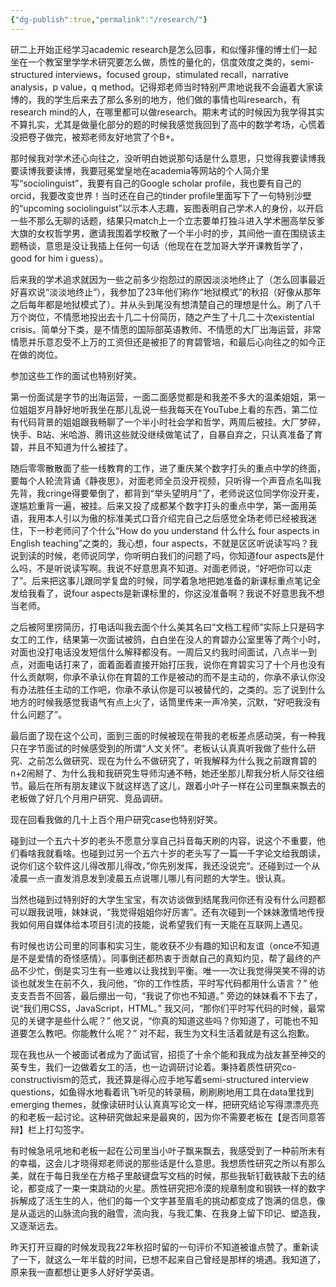 ```yaml
---
{"dg-publish":true,"permalink":"/research/"}
---
```



研二上开始正经学习academic research是怎么回事，和似懂非懂的博士们一起坐在一个教室里学学术研究要怎么做，质性的量化的，信度效度之类的，semi-structured interviews，focused group，stimulated recall，narrative analysis，p value，q method。记得郑老师当时特别严肃地说我不会逼着大家读博的，我的学生后来去了那么多别的地方，他们做的事情也叫research，有research mind的人，在哪里都可以做research。期末考试的时候因为我学得其实不算扎实，尤其是做量化部分的题的时候我感觉我回到了高中的数学考场，心慌着没把卷子做完，被郑老师友好地赏了个B+。

那时候我对学术还心向往之，没听明白她说那句话是什么意思，只觉得我要读博我要读博我要读博，我要冠冕堂皇地在academia等网站的个人简介里写“sociolinguist”，我要有自己的Google scholar profile，我也要有自己的orcid，我要改变世界！当时还在自己的tinder profile里面写下了一句特别沙壁的“upcoming sociolinguist”以示本人志趣，妄图表明自己学术人的身份，以开启一些不那么无聊的话题，结果只match上一个立志要单打独斗进入学术圈高举反爹大旗的女权哲学男，邀请我围着学校散了一个半小时的步，其间他一直在围绕该主题畅谈，意思是没让我插上任何一句话（他现在在芝加哥大学开课教哲学了，good for him i guess）。

后来我的学术追求就因为一些之前多少抱怨过的原因淡淡地终止了（怎么回事最近好喜欢说“淡淡地终止”），我参加了23年他们称作“地狱模式”的秋招（好像从那年之后每年都是地狱模式了）。并从头到尾没有想清楚自己的理想是什么。刷了八千万个岗位，不情愿地投出去十几二十份简历，随之产生了十几二十次existential crisis。简单分下类，是不情愿的国际部英语教师、不情愿的大厂出海运营，非常情愿并乐意忍受不上万的工资但还是被拒了的育碧管培，和最后心向往之的如今正在做的岗位。

参加这些工作的面试也特别好笑。

第一份面试是字节的出海运营，一面二面感觉都是和我差不多大的温柔姐姐，第一位姐姐岁月静好地听我坐在那儿乱说一些我每天在YouTube上看的东西，第二位有代码背景的姐姐跟我畅聊了一个半小时社会学和哲学，两周后被挂。大厂梦碎，快手、B站、米哈游、腾讯这些就没继续做笔试了，自暴自弃之，只认真准备了育碧，并且不知道为什么被挂了。

随后零零散散面了些一线教育的工作，进了重庆某个数字打头的重点中学的终面，要每个人轮流背诵《静夜思》，对面老师全员没开视频，只听得一个声音点名叫我先背，我cringe得要晕倒了，都背到“举头望明月”了，老师说这位同学你没开麦，遂尴尬重背一遍，被挂。后来又投了成都某个数字打头的重点中学，第一面用英语，我用本人引以为傲的标准美式口音介绍完自己之后感觉全场老师已经被我迷住，下一秒老师问了个什么“How do you understand 什么什么 four aspects in English teaching”之类的，我心想，four aspects，不就是区区听说读写吗？我说到读的时候，老师说同学，你听明白我们的问题了吗，你知道four aspects是什么吗，不是听说读写啊。我说不好意思真不知道。对面老师说，“好吧你可以走了”。后来把这事儿跟同学复盘的时候，同学着急地把她准备的新课标重点笔记全发给我看了，说four aspects是新课标里的，你这没准备啊？我说不好意思我不想当老师。

之后被阿里捞简历，打电话叫我去面个什么美其名曰“文档工程师”实际上只是码字女工的工作，结果第一次面试被鸽，白白坐在没人的育碧办公室里等了两个小时，对面也没打电话没发短信什么解释都没有。一周后又约我时间面试，八点半一到点，对面电话打来了，面着面着直接开始打压我，说你在育碧实习了十个月也没有什么贡献啊，你承不承认你在育碧的工作是被动的而不是主动的，你承不承认你没有办法胜任主动的工作吧，你承不承认你是可以被替代的，之类的。忘了说到什么地方的时候我感觉我语气有点上火了，话筒里传来一声冷笑，沉默，“好吧我没有什么问题了”。

最后面了现在这个公司，面到三面的时候被现在带我的老板差点感动哭，有一种我只在字节面试的时候感受到的所谓“人文关怀”。老板认认真真听我做了些什么研究、之前怎么做研究、现在为什么不做研究了，听我解释为什么我之前跟育碧的n+2闹掰了、为什么我和我研究生导师沟通不畅，她还坐那儿帮我分析人际交往细节。最后在所有朋友建议下就这样选了这儿，跟着小叶子一样在公司里飘来飘去的老板做了好几个月用户研究、竞品调研。

现在回看我做的几十上百个用户研究case也特别好笑。

碰到过一个五六十岁的老头不愿意分享自己抖音每天刷的内容，说这个不重要，他们看啥我就看啥。也碰到过另一个五六十岁的老头写了一篇一千字论文给我朗读，说你们这个软件这儿得改那儿得改，”你先别发挥，我还没说完“。还碰到过一个从凌晨一点一直发消息发到凌晨五点说哪儿哪儿有问题的大学生。很认真。

当然也碰到过特别好的大学生宝宝，有次访谈做到结尾我问你还有没有什么问题都可以跟我说哦，妹妹说，“我觉得姐姐你好厉害”。还有次碰到一个妹妹激情地传授我如何用自媒体给本项目引流的技能，说希望我们有一天能在互联网上遇见。

有时候也访公司里的同事和实习生，能收获不少有趣的知识和友谊（once不知道是不是爱情的奇怪感情）。同事倒还都热衷于贡献自己的真知灼见，帮了最终的产品不少忙，倒是实习生有一些难以让我找到平衡。唯一一次让我觉得哭笑不得的访谈也就发生在前不久，我问他，“你的工作性质，平时写代码都用什么语言？” 他支支吾吾不回答，最后绷出一句，“我说了你也不知道。” 旁边的妹妹看不下去了，说“我们用CSS，JavaScript，HTML。” 我又问，“那你们平时写代码的时候，最常见的关键字是些什么呢？” 他又说，“你真的知道这些吗？你知道了，可能也不知道要怎么教吧。你能教什么呢？” 对不起，我生为文科生活着就是有这么抱歉。

现在我也从一个被面试者成为了面试官，招揽了十余个能和我成为战友甚至神交的英专生，我们一边做着女工的活，也一边调研讨论着。秉持着质性研究co-constructivism的范式，我还算是得心应手地写着semi-structured interview questions，如鱼得水地看着讯飞听见的转录稿，刷刷刷地用工具在data里找到emerging themes，就像读研时认认真真写论文一样，把研究结论写得漂漂亮亮的和老板一起讨论。这种研究做起来是最爽的，因为你不需要老板在【是否同意答辩】栏上打勾签字。

有时候急吼吼地和老板一起在公司里当小叶子飘来飘去，我感受到了一种前所未有的幸福，这会儿才晓得郑老师说的那些话是什么意思。我想质性研究之所以有那么美，就在于每日我坐在方格子里敲键盘写文档的时候，那些我斩钉截铁敲下去的结论，都变成了一束一束跳动的火星。质性研究把冷漠的规章制度和钢铁一样的数字拆解成了活生生的人，他们的每一个文字甚至眉毛的挑动都变成了饱满的信息，像是从遥远的山脉流向我的融雪，流向我，与我汇集、在我身上留下印记、塑造我，又逐渐远去。

昨天打开豆瓣的时候发现我22年秋招时留的一句评价不知道被谁点赞了。重新读了一下，就这么一年半载的时间，已想不起来自己曾经是那样的境遇。我知道了，原来我一直都想让更多人好好学英语。